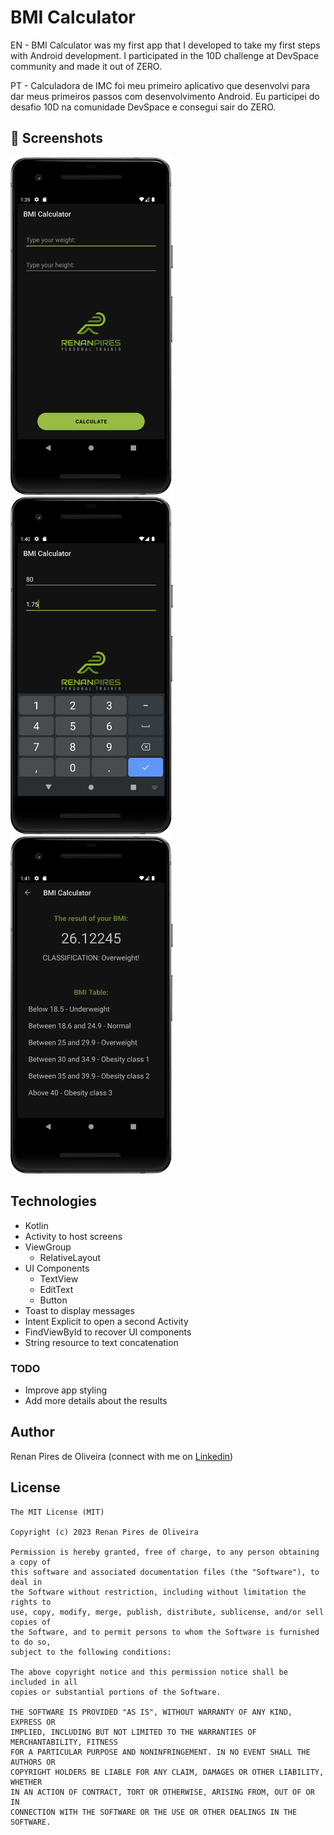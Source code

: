 # BMI Calculator
EN - BMI Calculator was my first app that I developed to take my first steps with Android development. I participated in the 10D challenge at DevSpace community and made it out of ZERO.

PT - Calculadora de IMC foi meu primeiro aplicativo que desenvolvi para dar meus primeiros passos com desenvolvimento Android. Eu participei do desafio 10D na comunidade DevSpace e consegui sair do ZERO.


## :camera_flash: Screenshots
<!-- You can add more screenshots here if you like -->
<img src="/results/Screenshot_BMI_1.png" width="260">&emsp;<img src="/results/Screenshot_BMI_2.png" width="260">&emsp;<img src="/results/Screenshot_BMI_3.png" width="260">

## Technologies
* Kotlin
* Activity to host screens
* ViewGroup
    * RelativeLayout
* UI Components
    * TextView
    * EditText
    * Button
* Toast to display messages
* Intent Explicit to open a second Activity
* FindViewById to recover UI components
* String resource to text concatenation


### TODO
* Improve app styling
* Add more details about the results

## Author
Renan Pires de Oliveira (connect with me on [Linkedin](https://www.linkedin.com/in/renan-pires-332568142/))

## License
```
The MIT License (MIT)

Copyright (c) 2023 Renan Pires de Oliveira

Permission is hereby granted, free of charge, to any person obtaining a copy of
this software and associated documentation files (the "Software"), to deal in
the Software without restriction, including without limitation the rights to
use, copy, modify, merge, publish, distribute, sublicense, and/or sell copies of
the Software, and to permit persons to whom the Software is furnished to do so,
subject to the following conditions:

The above copyright notice and this permission notice shall be included in all
copies or substantial portions of the Software.

THE SOFTWARE IS PROVIDED "AS IS", WITHOUT WARRANTY OF ANY KIND, EXPRESS OR
IMPLIED, INCLUDING BUT NOT LIMITED TO THE WARRANTIES OF MERCHANTABILITY, FITNESS
FOR A PARTICULAR PURPOSE AND NONINFRINGEMENT. IN NO EVENT SHALL THE AUTHORS OR
COPYRIGHT HOLDERS BE LIABLE FOR ANY CLAIM, DAMAGES OR OTHER LIABILITY, WHETHER
IN AN ACTION OF CONTRACT, TORT OR OTHERWISE, ARISING FROM, OUT OF OR IN
CONNECTION WITH THE SOFTWARE OR THE USE OR OTHER DEALINGS IN THE SOFTWARE.
```

